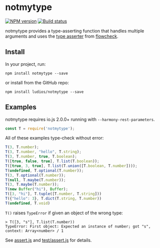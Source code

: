 notmytype
===

[![NPM version][npm-image]][npm-url]
[![Build status][travis-image]][travis-url]

notmytype provides a type-asserting function that handles multiple arguments and uses the [type asserter](https://github.com/gcanti/flowcheck/blob/master/src/assert.js) from [flowcheck](https://github.com/gcanti/flowcheck).


Install
---

In your project, run:

```
npm install notmytype --save
```

or install from the GitHub repo:

```
npm install ludios/notmytype --save
```


Examples
---

notmytype requires io.js 2.0.0+ running with `--harmony-rest-parameters`.

```js
const T = require('notmytype');
```

All of these examples type-check without error:

```js
T(3, T.number);
T(3, T.number, "hello", T.string);
T(3, T.number, true, T.boolean);
T([true, false, true], T.list(T.boolean));
T([true, 3, true], T.list(T.union([T.boolean, T.number])));
T(undefined, T.optional(T.number));
T(3, T.optional(T.number));
T(null, T.maybe(T.number));
T(3, T.maybe(T.number));
T(new Buffer("hi"), Buffer);
T([3, "hi"], T.tuple([T.number, T.string]))
T({"hello": 3}, T.dict(T.string, T.number))
T(undefined, T.void)
```

`T()` raises `TypeError` if given an object of the wrong type:

```
> T([3, "s"], T.list(T.number))
TypeError: First object: Expected an instance of number; got "s", context: Array<number> / 1
```

See [assert.js](https://github.com/ludios/notmytype/blob/master/assert.js) and [test/assert.js](https://github.com/ludios/notmytype/blob/master/tests/assert.js) for details.


[npm-image]: https://img.shields.io/npm/v/notmytype.svg
[npm-url]: https://npmjs.org/package/notmytype
[travis-image]: https://img.shields.io/travis/ludios/notmytype.svg
[travis-url]: https://travis-ci.org/ludios/notmytype

